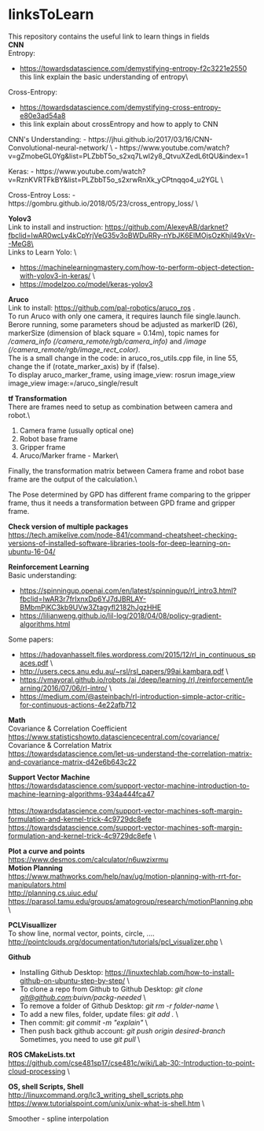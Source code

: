 # linksToLearn
This repository contains the useful link to learn things in fields\
**CNN**\
Entropy:
- https://towardsdatascience.com/demystifying-entropy-f2c3221e2550 
this link explain the basic understanding of entropy\

Cross-Entropy:
- https://towardsdatascience.com/demystifying-cross-entropy-e80e3ad54a8 
- this link explain about crossEntropy and how to apply to CNN
<p>
CNN's Understanding: 
- https://jhui.github.io/2017/03/16/CNN-Convolutional-neural-network/ \
- https://www.youtube.com/watch?v=gZmobeGL0Yg&list=PLZbbT5o_s2xq7LwI2y8_QtvuXZedL6tQU&index=1 
<p>
Keras: 
- https://www.youtube.com/watch?v=RznKVRTFkBY&list=PLZbbT5o_s2xrwRnXk_yCPtnqqo4_u2YGL \
<p>
Cross-Entroy Loss:
  - https://gombru.github.io/2018/05/23/cross_entropy_loss/ \

**Yolov3**\
Link to install and instruction: https://github.com/AlexeyAB/darknet?fbclid=IwAR0wcLy4kCpYrjVeG35v3oBWDuRRy-nYbJK6ElMOjsOzKhjl49xVr--MeG8\ \
Links to Learn Yolo: \
- https://machinelearningmastery.com/how-to-perform-object-detection-with-yolov3-in-keras/ \
- https://modelzoo.co/model/keras-yolov3 


**Aruco**\
Link to install: https://github.com/pal-robotics/aruco_ros .\
To run Aruco with only one camera, it requires launch file single.launch. Berore running, some parameters shoud be adjusted as markerID (26), markerSize (dimension of black square = 0.14m), topic names for */camera_info (/camera_remote/rgb/camera_info)* and */image (/camera_remote/rgb/image_rect_color)*. \
The is a small change in the code: in aruco_ros_utils.cpp file, in line 55, change the if (rotate_marker_axis) by if (false).\
To display aruco_marker_frame, using image_view: rosrun image_view image_view image:=/aruco_single/result


**tf Transformation**\
There are frames need to setup as combination between camera and robot.\
1. Camera frame (usually optical one)
2. Robot base frame
3. Gripper frame
4. Aruco/Marker frame - Marker\
<a/>
Finally, the transformation matrix between Camera frame and robot base frame are the output of the calculation.\

The Pose determined by GPD has different frame comparing to the gripper frame, thus it needs a transformation between GPD frame and gripper frame.

**Check version of multiple packages**\
https://tech.amikelive.com/node-841/command-cheatsheet-checking-versions-of-installed-software-libraries-tools-for-deep-learning-on-ubuntu-16-04/

**Reinforcement Learning**\
Basic understanding: 
- https://spinningup.openai.com/en/latest/spinningup/rl_intro3.html?fbclid=IwAR3r7frIxnxDp6YJ7dJBRLAY-BMbmPjKC3kb9UVw3Ztagyfl2182hJgzHHE 
- https://lilianweng.github.io/lil-log/2018/04/08/policy-gradient-algorithms.html
<p>
Some papers: 

- https://hadovanhasselt.files.wordpress.com/2015/12/rl_in_continuous_spaces.pdf \
- http://users.cecs.anu.edu.au/~rsl/rsl_papers/99ai.kambara.pdf \
- https://vmayoral.github.io/robots,/ai,/deep/learning,/rl,/reinforcement/learning/2016/07/06/rl-intro/ \
- https://medium.com/@asteinbach/rl-introduction-simple-actor-critic-for-continuous-actions-4e22afb712


**Math**\
Covariance & Correlation Coefficient \
https://www.statisticshowto.datasciencecentral.com/covariance/ \
Covariance & Correlation Matrix\
https://towardsdatascience.com/let-us-understand-the-correlation-matrix-and-covariance-matrix-d42e6b643c22

**Support Vector Machine**\
https://towardsdatascience.com/support-vector-machine-introduction-to-machine-learning-algorithms-934a444fca47 \
\
https://towardsdatascience.com/support-vector-machines-soft-margin-formulation-and-kernel-trick-4c9729dc8efe \
https://towardsdatascience.com/support-vector-machines-soft-margin-formulation-and-kernel-trick-4c9729dc8efe \

**Plot a curve and points**\
https://www.desmos.com/calculator/n6uwzixrmu \
**Motion Planning** \
https://www.mathworks.com/help/nav/ug/motion-planning-with-rrt-for-manipulators.html \
http://planning.cs.uiuc.edu/ \
https://parasol.tamu.edu/groups/amatogroup/research/motionPlanning.php \

**PCLVisuallizer** \
To show line, normal vector, points, circle, ....
http://pointclouds.org/documentation/tutorials/pcl_visualizer.php \

**Github**
- Installing Github Desktop: https://linuxtechlab.com/how-to-install-github-on-ubuntu-step-by-step/ \
- To clone a repo from Github to Github Desktop: *git clone git@github.com:buivn/packg-needed* \
- To remove a folder of Github Desktop: *git rm -r folder-name* \
- To add a new files, folder, update files: *git add .* \
- Then commit: *git commit -m "explain"* \
- Then push back github account: *git push origin desired-branch* \
Sometimes, you need to use *git pull* \

**ROS CMakeLists.txt** \
https://github.com/cse481sp17/cse481c/wiki/Lab-30:-Introduction-to-point-cloud-processing \


**OS, shell Scripts, Shell**\
http://linuxcommand.org/lc3_writing_shell_scripts.php \
https://www.tutorialspoint.com/unix/unix-what-is-shell.htm \

Smoother - spline interpolation

